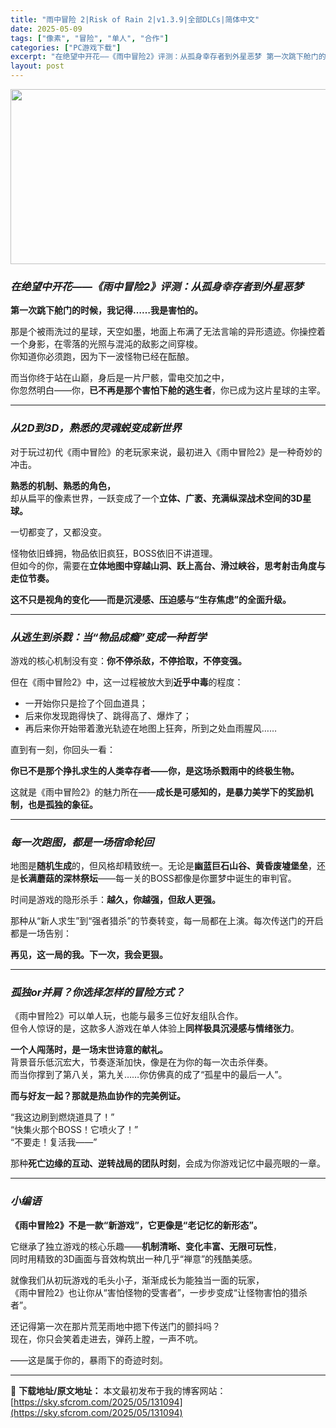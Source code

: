 ```yaml
---
title: "雨中冒险 2|Risk of Rain 2|v1.3.9|全部DLCs|简体中文"
date: 2025-05-09
tags: ["像素", "冒险", "单人", "合作"]
categories: ["PC游戏下载"]
excerpt: "在绝望中开花——《雨中冒险2》评测：从孤身幸存者到外星恶梦 第一次跳下舱门的时候，我记得……我是害怕的。 那是个被雨洗过的星球，天空如墨，地面上布满了无法言喻的异形遗迹。你操控着一个身影，在零落的光照与混沌的敌影之间穿梭。你知道你必须跑，因为下一波怪物已经在酝酿。 而当你终于站在山巅，身后是一片尸骸&hellip;"
layout: post
---
```


<img class="aligncenter size-full wp-image-131095" src="https://sky.sfcrom.com/wp-content/uploads/2025/05/2025050901350365.webp" alt="" width="600" height="280" />
<h3 class="" data-start="90" data-end="129"><em data-start="94" data-end="129"><strong data-start="95" data-end="128">在绝望中开花——《雨中冒险2》评测：从孤身幸存者到外星恶梦</strong></em></h3>
<p class="" data-start="131" data-end="157"><strong data-start="131" data-end="157">第一次跳下舱门的时候，我记得……我是害怕的。</strong></p>
<p class="" data-start="159" data-end="241">那是个被雨洗过的星球，天空如墨，地面上布满了无法言喻的异形遗迹。你操控着一个身影，在零落的光照与混沌的敌影之间穿梭。<br data-start="217" data-end="220" />你知道你必须跑，因为下一波怪物已经在酝酿。</p>
<p class="" data-start="243" data-end="311">而当你终于站在山巅，身后是一片尸骸，雷电交加之中，<br data-start="268" data-end="271" />你忽然明白——你，<strong data-start="280" data-end="298">已不再是那个害怕下舱的逃生者</strong>，你已成为这片星球的主宰。</p>


<hr class="" data-start="313" data-end="316" />

<h3 class="" data-start="318" data-end="346"><em data-start="322" data-end="346"><strong data-start="323" data-end="345">从2D到3D，熟悉的灵魂蜕变成新世界</strong></em></h3>
<p class="" data-start="348" data-end="387">对于玩过初代《雨中冒险》的老玩家来说，最初进入《雨中冒险2》是一种奇妙的冲击。</p>
<p class="" data-start="389" data-end="449"><strong data-start="389" data-end="405">熟悉的机制、熟悉的角色，</strong><br data-start="405" data-end="408" />却从扁平的像素世界，一跃变成了一个<strong data-start="425" data-end="449">立体、广袤、充满纵深战术空间的3D星球。</strong></p>
<p class="" data-start="451" data-end="462">一切都变了，又都没变。</p>
<p class="" data-start="464" data-end="537">怪物依旧蜂拥，物品依旧疯狂，BOSS依旧不讲道理。<br data-start="489" data-end="492" />但如今的你，需要在<strong data-start="501" data-end="537">立体地图中穿越山洞、跃上高台、滑过峡谷，思考射击角度与走位节奏。</strong></p>
<p class="" data-start="539" data-end="576"><strong data-start="539" data-end="576">这不只是视角的变化——而是沉浸感、压迫感与“生存焦虑”的全面升级。</strong></p>


<hr class="" data-start="578" data-end="581" />

<h3 class="" data-start="583" data-end="613"><em data-start="587" data-end="613"><strong data-start="588" data-end="612">从逃生到杀戮：当“物品成瘾”变成一种哲学</strong></em></h3>
<p class="" data-start="615" data-end="646">游戏的核心机制没有变：<strong data-start="626" data-end="646">你不停杀敌，不停拾取，不停变强。</strong></p>
<p class="" data-start="648" data-end="679">但在《雨中冒险2》中，这一过程被放大到<strong data-start="667" data-end="675">近乎中毒</strong>的程度：</p>

<ul>
 	<li data-start="683" data-end="697">一开始你只是捡了个回血道具；</li>
 	<li data-start="700" data-end="719">后来你发现跑得快了、跳得高了、爆炸了；</li>
 	<li data-start="722" data-end="751">再后来你开始带着激光轨迹在地图上狂奔，所到之处血雨腥风……</li>
</ul>
<p class="" data-start="753" data-end="765">直到有一刻，你回头一看：</p>
<p class="" data-start="767" data-end="804"><strong data-start="767" data-end="804">你已不是那个挣扎求生的人类幸存者——你，是这场杀戮雨中的终极生物。</strong></p>
<p class="" data-start="806" data-end="855">这就是《雨中冒险2》的魅力所在——<strong data-start="823" data-end="855">成长是可感知的，是暴力美学下的奖励机制，也是孤独的象征。</strong></p>


<hr class="" data-start="857" data-end="860" />

<h3 class="" data-start="862" data-end="886"><em data-start="866" data-end="886"><strong data-start="867" data-end="885">每一次跑图，都是一场宿命轮回</strong></em></h3>
<p class="" data-start="888" data-end="970">地图是<strong data-start="891" data-end="899">随机生成</strong>的，但风格却精致统一。无论是<strong data-start="913" data-end="930">幽蓝巨石山谷、黄昏废墟堡垒</strong>，还是<strong data-start="933" data-end="946">长满蘑菇的深林祭坛</strong>——每一关的BOSS都像是你噩梦中诞生的审判官。</p>
<p class="" data-start="972" data-end="1000">时间是游戏的隐形杀手：<strong data-start="983" data-end="1000">越久，你越强，但敌人更强。</strong></p>
<p class="" data-start="1002" data-end="1047">那种从“新人求生”到“强者猎杀”的节奏转变，每一局都在上演。每次传送门的开启都是一场告别：</p>
<p class="" data-start="1049" data-end="1071"><strong data-start="1049" data-end="1071">再见，这一局的我。下一次，我会更狠。</strong></p>


<hr class="" data-start="1073" data-end="1076" />

<h3 class="" data-start="1078" data-end="1106"><em data-start="1082" data-end="1106"><strong data-start="1083" data-end="1105">孤独or并肩？你选择怎样的冒险方式？</strong></em></h3>
<p class="" data-start="1108" data-end="1175">《雨中冒险2》可以单人玩，也能与最多三位好友组队合作。<br data-start="1135" data-end="1138" />但令人惊讶的是，这款多人游戏在单人体验上<strong data-start="1158" data-end="1174">同样极具沉浸感与情绪张力</strong>。</p>
<p class="" data-start="1177" data-end="1268"><strong data-start="1177" data-end="1199">一个人闯荡时，是一场末世诗意的献礼。</strong><br data-start="1199" data-end="1202" />背景音乐低沉宏大，节奏逐渐加快，像是在为你的每一次击杀伴奏。<br data-start="1232" data-end="1235" />而当你撑到了第八关，第九关……你仿佛真的成了“孤星中的最后一人”。</p>
<p class="" data-start="1270" data-end="1294"><strong data-start="1270" data-end="1294">而与好友一起？那就是热血协作的完美例证。</strong></p>
<p class="" data-start="1296" data-end="1343">“我这边刷到燃烧道具了！”<br data-start="1309" data-end="1312" />“快集火那个BOSS！它喷火了！”<br data-start="1329" data-end="1332" />“不要走！复活我——”</p>
<p class="" data-start="1345" data-end="1385">那种<strong data-start="1347" data-end="1368">死亡边缘的互动、逆转战局的团队时刻</strong>，会成为你游戏记忆中最亮眼的一章。</p>


<hr class="" data-start="1387" data-end="1390" />

<h3 class="" data-start="1392" data-end="1405"><em data-start="1396" data-end="1405"><strong data-start="1397" data-end="1404">小编语</strong></em></h3>
<p class="" data-start="1407" data-end="1442"><strong data-start="1407" data-end="1442">《雨中冒险2》不是一款“新游戏”，它更像是“老记忆的新形态”。</strong></p>
<p class="" data-start="1444" data-end="1512">它继承了独立游戏的核心乐趣——<strong data-start="1459" data-end="1478">机制清晰、变化丰富、无限可玩性</strong>，<br data-start="1479" data-end="1482" />同时用精致的3D画面与音效构筑出一种几乎“禅意”的残酷美感。</p>
<p class="" data-start="1514" data-end="1585">就像我们从初玩游戏的毛头小子，渐渐成长为能独当一面的玩家，<br data-start="1543" data-end="1546" />《雨中冒险2》也让你从“害怕怪物的受害者”，一步步变成“让怪物害怕的猎杀者”。</p>
<p class="" data-start="1587" data-end="1636">还记得第一次在那片荒芜雨地中摁下传送门的颤抖吗？<br data-start="1611" data-end="1614" />现在，你只会笑着走进去，弹药上膛，一声不吭。</p>
<p class="" data-start="1638" data-end="1656">——这是属于你的，暴雨下的奇迹时刻。</p>

---
📖 **下载地址/原文地址：** 本文最初发布于我的博客网站：[https://sky.sfcrom.com/2025/05/131094](https://sky.sfcrom.com/2025/05/131094)
